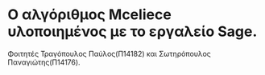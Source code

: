 # O αλγόριθμος Mceliece υλοποιημένος με το εργαλείο Sage.
Φοιτητές Τραγόπουλος Παύλος(Π14182) και Σωτηρόπουλος Παναγιώτης(Π14176).

